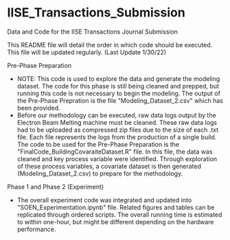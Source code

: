 # IISE_Transactions_Submission
Data and Code for the IISE Transactions Journal Submission

This README file will detail the order in which code should be executed. This file will be updated regularly. 
(Last Update 1/30/22)


Pre-Phase Preparation 
- NOTE: This code is used to explore the data and generate the modeling dataset. The code for this phase is still being cleaned and prepped, but running this code is not necessary to begin the modeling. The output of the Pre-Phase Prepration is the file "Modeling_Dataset_2.csv" which has been provided.
- Before our methodology can be executed, raw data logs output by the Electron Beam Melting machine must be cleaned. These raw data logs had to be uploaded as compressed zip files due to the size of each .txt file. Each file represents the logs from the production of a single build. The code to be used for the Pre-Phase Preparation is the "FinalCode_BuildingCovaraiteDataset.R" file. In this file, the data was cleaned and key process variable were identified. Through exploration of these process variables, a covariate dataset is then generated (Modeling_Dataset_2.csv) to prepare for the methodology. 


Phase 1 and Phase 2 (Experiment)
- The overall experiment code was integrated and updated into "SOEN_Experimentation.ipynb" file. Related figures and tables can be replicated through ordered scripts. The overall running time is estimated to within one-hour, but might be different depending on the hardware performance.
